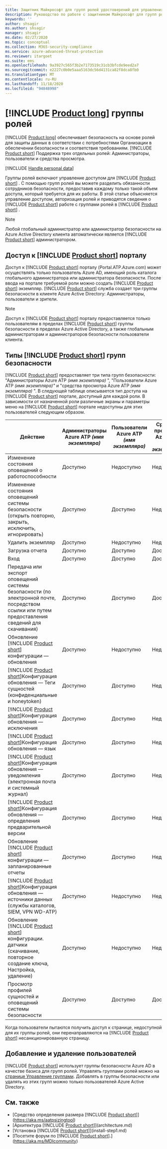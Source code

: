 ```yaml
---
title: Защитник Майкрософт для групп ролей удостоверений для управления доступом
description: Руководство по работе с защитником Майкрософт для групп ролей удостоверений.
keywords: ''
author: shsagir
ms.author: shsagir
manager: shsagir
ms.date: 02/27/2020
ms.topic: conceptual
ms.collection: M365-security-compliance
ms.service: azure-advanced-threat-protection
ms.reviewer: itargoet
ms.suite: ems
ms.openlocfilehash: 9a3927c565f3b2e7173519c31cb3bfcde9eed2a7
ms.sourcegitcommit: e2227c0b0e5aaa5163dc56d4131ca82f8dca8fb0
ms.translationtype: MT
ms.contentlocale: ru-RU
ms.lasthandoff: 11/18/2020
ms.locfileid: "94848998"
---
```

# <a name="product-long-role-groups"></a>[!INCLUDE [Product long](includes/product-long.md)] группы ролей

[!INCLUDE [Product long](includes/product-long.md)] обеспечивает безопасность на основе ролей для защиты данных в соответствии с потребностями Организации в обеспечении безопасности и соответствия требованиям. [!INCLUDE [Product short](includes/product-short.md)] Поддержка трех отдельных ролей: Администраторы, пользователи и средства просмотра.

[!INCLUDE [Handle personal data](../includes/gdpr-intro-sentence.md)]

Группы ролей включают управление доступом для [!INCLUDE [Product short](includes/product-short.md)] . С помощью групп ролей вы можете разделить обязанности сотрудников безопасности, предоставив каждому только такой объем доступа, который требуется для их работы. В этой статье объясняется управление доступом, авторизация ролей и приводятся сведения о [!INCLUDE [Product short](includes/product-short.md)] работе с группами ролей в [!INCLUDE [Product short](includes/product-short.md)] .

> [!NOTE]
> Любой глобальный администратор или администратор безопасности на Azure Active Directory клиента автоматически является [!INCLUDE [Product short](includes/product-short.md)] администратором.

## <a name="accessing-the-product-short-portal"></a>Доступ к [!INCLUDE [Product short](includes/product-short.md)] порталу

Доступ к [!INCLUDE [Product short](includes/product-short.md)] порталу (Portal.ATP.Azure.com) может осуществлять только пользователь Azure AD, имеющий роль каталога глобального администратора или администратора безопасности. После ввода на портале требуемой роли можно создать [!INCLUDE [Product short](includes/product-short.md)] экземпляр. [!INCLUDE [Product short](includes/product-short.md)] служба создает три группы безопасности в клиенте Azure Active Directory: Администраторы, пользователи и зрители.

> [!NOTE]
> Доступ к [!INCLUDE [Product short](includes/product-short.md)] порталу предоставляется только пользователям в пределах [!INCLUDE [Product short](includes/product-short.md)] группы безопасности в пределах Azure Active Directory, а также глобальным администраторам и администраторов безопасности пользователи клиента.

## <a name="types-of-product-short-security-groups"></a>Типы [!INCLUDE [Product short](includes/product-short.md)] групп безопасности

[!INCLUDE [Product short](includes/product-short.md)] предоставляет три типа групп безопасности: "Администраторы Azure ATP *(имя экземпляра)* ", "Пользователи Azure ATP *(имя экземпляра)"* и "средства просмотра Azure ATP *(имя экземпляра)* ". В следующей таблице описывается тип доступа на [!INCLUDE [Product short](includes/product-short.md)] портале, доступный для каждой роли. В зависимости от назначенной роли различные экраны и параметры меню на [!INCLUDE [Product short](includes/product-short.md)] портале недоступны для этих пользователей следующим образом.

|Действие |Администраторы Azure ATP *(имя экземпляра)*|Пользователи Azure ATP *(имя экземпляра)*|Средства просмотра Azure ATP *(имя экземпляра)*|
|----|----|----|----|
|Изменение состояния оповещений о работоспособности|Доступно|Недоступно|Недоступно|
|Изменение состояния оповещений системы безопасности (открыть повторно, закрыть, исключить, игнорировать)|Доступно|Доступно|Недоступно|
|Удалить экземпляр|Доступно|Недоступно|Недоступно|
|Загрузка отчета|Доступно|Доступно|Доступно|
|Вход|Доступно|Доступно|Доступно|
|Передача или экспорт оповещений системы безопасности (по электронной почте, посредством ссылки или путем предоставления сведений для скачивания)|Доступно|Доступно|Доступно|
|Обновление [!INCLUDE [Product short](includes/product-short.md)] конфигурации — обновления|Доступно|Недоступно|Недоступно|
|[!INCLUDE [Product short](includes/product-short.md)]Конфигурация обновления — Теги сущностей (конфиденциальные и honeytoken)|Доступно|Доступно|Недоступно|
|[!INCLUDE [Product short](includes/product-short.md)]Конфигурация обновления — исключения|Доступно|Доступно|Недоступно|
|[!INCLUDE [Product short](includes/product-short.md)]Конфигурация обновления — язык|Доступно|Доступно|Недоступно|
|[!INCLUDE [Product short](includes/product-short.md)]Конфигурация обновления — уведомления (электронная почта и системный журнал)|Доступно|Доступно|Недоступно|
|[!INCLUDE [Product short](includes/product-short.md)]Конфигурация обновления — определения предварительной версии|Доступно|Доступно|Недоступно|
|Обновление [!INCLUDE [Product short](includes/product-short.md)] конфигурации — запланированные отчеты|Доступно|Доступно|Недоступно|
|[!INCLUDE [Product short](includes/product-short.md)]Конфигурация обновления — источники данных (службы каталогов, SIEM, VPN WD-ATP)|Доступно|Недоступно|Недоступно|
|Обновление [!INCLUDE [Product short](includes/product-short.md)] конфигурации. датчики (скачивание, повторное создание ключа, Настройка, удаление)|Доступно|Недоступно|Недоступно|
|Просмотр профилей сущностей и оповещений системы безопасности|Доступно|Доступно|Доступно|

Когда пользователи пытаются получить доступ к странице, недоступной для их группы ролей, они перенаправляются на [!INCLUDE [Product short](includes/product-short.md)] несанкционированную страницу.

## <a name="add-and-remove-users"></a>Добавление и удаление пользователей

[!INCLUDE [Product short](includes/product-short.md)] использует группы безопасности Azure AD в качестве базиса для групп ролей. Управлять группами ролей можно на [странице Управление группами](https://aad.portal.azure.com/#blade/Microsoft_AAD_IAM/GroupsManagementMenuBlade/All%20groups). Добавлять в группы безопасности или удалять из этих групп можно только пользователей Azure Active Directory.

## <a name="see-also"></a>См. также

- [Средство определения размера [!INCLUDE [Product short](includes/product-short.md)]](https://aka.ms/aatpsizingtool)
- [Архитектура [!INCLUDE [Product short](includes/product-short.md)]](architecture.md)
- [Установка [!INCLUDE [Product short](includes/product-short.md)]](install-step1.md)
- [Посетите форум по [!INCLUDE [Product short](includes/product-short.md)].](https://aka.ms/MDIcommunity)
